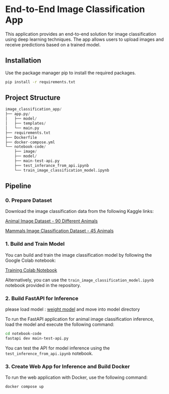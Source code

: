 # End-to-End Image Classification App

This application provides an end-to-end solution for image classification using deep learning techniques. The app allows users to upload images and receive predictions based on a trained model.

## Installation

Use the package manager pip to install the required packages.

```bash
pip install -r requirements.txt
```

## Project Structure

```python
image_classification_app/
├── app.py/                      
│   ├── model/
│   ├── templates/             
│   └── main.py   
├── requirements.txt       
├── Dockerfile   
├── docker-compose.yml
└── notebook-code/                      
    ├── image/
    ├── model/             
    ├── main-test-api.py   
    ├── test_inferance_from_api.ipynb
    └── train_image_classification_model.ipynb
```


## Pipeline
### 0. Prepare Dataset
Download the image classification data from the following Kaggle links:

[Animal Image Dataset - 90 Different Animals](https://www.kaggle.com/datasets/iamsouravbanerjee/animal-image-dataset-90-different-animals/data)

[Mammals Image Classification Dataset - 45 Animals](https://www.kaggle.com/datasets/asaniczka/mammals-image-classification-dataset-45-animals)
### 1. Build and Train Model
You can build and train the image classification model by following the Google Colab notebook:

[Training Colab Notebook](https://colab.research.google.com/drive/1GQw_fGLMA0eOWN4uClyvBVkQgmVhXiwY?usp=sharing)

Alternatively, you can use the ```train_image_classification_model.ipynb``` notebook provided in the repository.

### 2. Build FastAPI for Inference

please load model : [weight model](https://drive.google.com/file/d/1u43IUvR1nd1gmYUQH-88WJuB8n2uzrjZ/view?usp=sharing) and move into model directory

To run the FastAPI application for animal image classification inference, load the model and execute the following command:

```bash
cd notebook-code
fastapi dev main-test-api.py
```
You can test the API for model inference using the ```test_inference_from_api.ipynb``` notebook.

### 3. Create Web App for Inference and Build Docker
To run the web application with Docker, use the following command:
```bash
docker compose up
```
